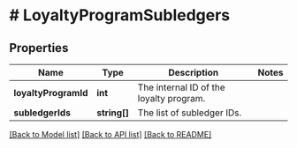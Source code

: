 # # LoyaltyProgramSubledgers

## Properties

Name | Type | Description | Notes
------------ | ------------- | ------------- | -------------
**loyaltyProgramId** | **int** | The internal ID of the loyalty program. | 
**subledgerIds** | **string[]** | The list of subledger IDs. | 

[[Back to Model list]](../../README.md#documentation-for-models) [[Back to API list]](../../README.md#documentation-for-api-endpoints) [[Back to README]](../../README.md)


